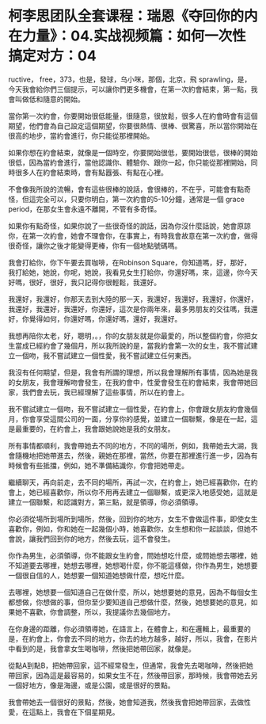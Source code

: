 # 柯李思团队全套课程：瑞恩《夺回你的内在力量》：04.实战视频篇：如何一次性搞定对方：04

ructive， free，373，也是，發球，乌小咪，那個，北京，飛 sprawling，是，今天我會給你們三個提示，可以讓你們更多機會，在第一次約會結束，第一點，我會叫做低和隨意的開始。

當你第一次約會，你要開始很低能量，很隨意，很放鬆，很多人在約會時會有這個期望，他們會為自己設定這個期望，你要很熱情、很棒、很驚喜，所以當你開始在很高的地步，當約會進行，你只能從那裡開始。

如果你想在約會結束，就像是一個時空，你要開始很低，要開始很低，很棒的開始很低，因為當約會進行，當他認識你、體驗你、跟你一起，你只能從那裡開始，同時很多人在約會結束時，會有點囂張、有點在心裡。

不會像我所說的流暢，會有這些很棒的說話，會很棒的，不在乎，可能會有點奇怪，但這完全可以，只要你明白，第一次約會的5-10分鐘，通常是一個 grace period，在那女生會永遠不離開，不管有多奇怪。

如果你有點奇怪，如果你說了一些很奇怪的說話，因為你沒什麼話說，她會原諒你，在第一次約會，她會不理會你，在事實上，有時我會故意在第一次約會，做得很奇怪，讓你之後才能變得更棒，你有一個地點號碼嗎。

我會打給你，你下午要去買咖啡，在Robinson Square，你知道嗎，好，那好，我打給她，她說，你呢，她說，我看見女生打給你，你還好嗎，來，這邊，你今天好嗎，很好，很好，我只記得你很輕鬆，我還好。

我還好，我還好，你那天去到大陸的那一天，我還好，我還好，我還好，你還好，我還好，我還好，我還好，你還好，這次是你兩年來，最多男朋友的交往嗎，我還好，你覺得如何，你還好嗎，你還好嗎，還好，我還好。

我想再陪你太老，好，聰明，。，你的女朋友就是你最愛的，所以整個約會，你把女生當成已經約會了幾個月，所以我所說的是，當我約會第一次的女生，我不嘗試建立一個吻，我不嘗試建立一個性愛，我不嘗試建立任何東西。

我沒有任何期望，但是，我會有所謂的理想，所以我會理解所有事情，因為她是我的女朋友，我會理解吻會發生，在我約會中，性愛會發生在約會結束，我會帶她回家，我們會去玩，我已經理解了這些事情，所以在約會上。

我不嘗試建立一個吻，我不嘗試建立一個性愛，在約會上，你會跟女朋友約會幾個月，你會享受這間公司的一面，分享你的感覺，並建立一個聯繫，像是在一起，這是最重要的，在約會上，我會跟她說她是我的女朋友。

所有事情都順利，我會帶她去不同的地方，不同的場所，例如，我帶她去大湖，我會隨機地把她帶進去，然後，親她在那裡，當然，你要在那裡進行進一步，因為有時候會有些抵擋，例如，她不準備結識你，你會把她帶走。

繼續聊天，再向前走，去不同的場所，再試一次，在約會上，她已經喜歡你，在約會上，她已經喜歡你，所以你不用再去建立一個聯繫，或更深入地感受她，這就是建立一個聯繫，和認識對方，第三點，就是領導，你必須領導。

你必須從場所到場所到場所，然後，回到你的地方，女生不會做這件事，即使女生喜歡你，例如，你和她在一起幾個小時，她喜歡你，女生想和你一起談談，但她不會說，讓我們回到你的地方，然後去玩，這不會發生。

你作為男生，必須領導，你不能跟女生約會，問她想吃什麼，或問她想去哪裡，她不知道要去哪裡，她想去哪裡，她想喝什麼，你不能這樣做，你作為男生，她想要一個很自信的人，她想要一個知道她想做什麼，想吃什麼。

去哪裡，她想要一個知道自己在做什麼，所以，她想要她的意見，因為不每個女生都想做，你想做的事，但你至少要知道自己想做什麼，然後，她想要她的意見，如果她不喜歡，你會調整，所以，我提議你去幾個地方。

在你身邊的距離，你必須領導她，在語言上，在體會上，和在邏輯上，最重要的是，在約會上，你會去不同的地方，你去的地方越多，越好，所以，我會，在影片中看到的是，我會拿女生喝咖啡，然後把她帶回家，就像是。

從點A到點B，把她帶回家，這不經常發生，但通常，我會先去喝咖啡，然後把她帶回家，因為這是最容易的，如果女生不在，然後帶回家，那時候，我會帶她去另一個好地方，像是海邊，或是公園，或是很好的景點。

我會帶她去一個很好的景點，然後，她會知道我，然後我會把她帶回家，去做性愛，在這點上，我會在下個星期見。